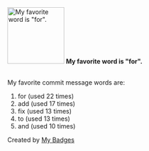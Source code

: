 <img src="https://github.com/my-badges/my-badges/blob/master/src/all-badges/favorite-word/favorite-word.png?raw=true" alt="My favorite word is &quot;for&quot;." title="My favorite word is &quot;for&quot;." width="128">
<strong>My favorite word is &quot;for&quot;.</strong>
<br><br>

My favorite commit message words are:

1. for (used 22 times)
2. add (used 17 times)
3. fix (used 13 times)
4. to (used 13 times)
5. and (used 10 times)


Created by <a href="https://github.com/my-badges/my-badges">My Badges</a>